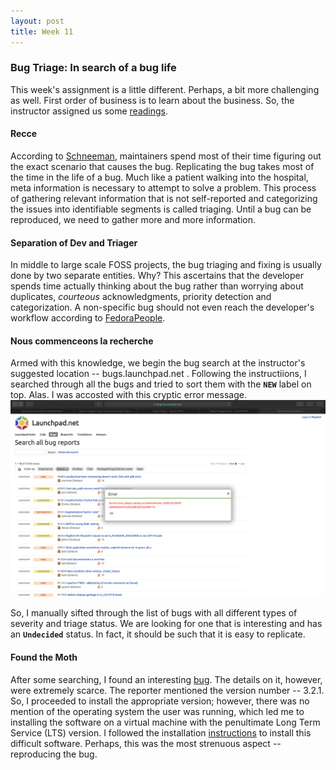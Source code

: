 ```yaml
---
layout: post
title: Week 11
---
```


### Bug Triage: In search of a bug life
This week's assignment is a little different. Perhaps, a bit more challenging as well. First order of business is to learn about the business. So, the instructor assigned us some [readings]().

#### Recce
According to [Schneeman](), maintainers spend most of their time figuring out the exact scenario that causes the bug. Replicating the bug takes most of the time in the life of a bug. Much like a patient walking into the hospital, meta information is necessary to attempt to solve a problem. This process of gathering relevant information that is not self-reported and categorizing the issues into identifiable segments is called triaging. Until a bug can be reproduced, we need to gather more and more information. 

#### Separation of Dev and Triager
In middle to large scale FOSS projects, the bug triaging and fixing is usually done by two separate entities. Why? This ascertains that the developer spends time actually thinking about the bug rather than worrying about duplicates, *courteous* acknowledgments, priority detection and categorization. A non-specific bug should not even reach the developer's workflow according to [FedoraPeople](https://quaid.fedorapeople.org/TOS/Practical_Open_Source_Software_Exploration/html/sn-Debugging_the_Code-Bug_Triage.html). 

#### Nous commenceons la recherche 
Armed with this knowledge, we begin the bug search at the instructor's suggested location -- bugs.launchpad.net . Following the instructiions, I searched through all the bugs and tried to sort them with the **`NEW`** label on top. Alas. I was accosted with this cryptic error message. ![Error](../images/bugTriage.png)

So, I manually sifted through the list of bugs with all different types of severity and triage status. We are looking for one that is interesting and has an **`Undecided`** status. In fact, it should be such that it is easy to replicate. 

#### Found the Moth
After some searching, I found an interesting [bug](https://bugs.launchpad.net/evergreen/+bug/1806780). The details on it, however, were extremely scarce. The reporter mentioned the version number -- 3.2.1. So, I proceeded to install the appropriate version; however, there was no mention of the operating system the user was running, which led me to installing the software on a virtual machine with the penultimate Long Term Service (LTS) version. I followed the installation [instructions] to install this difficult software. Perhaps, this was the most strenuous aspect -- reproducing the bug.



[instructions]: https://evergreen-ils.org/documentation/install/README_3_2.html

